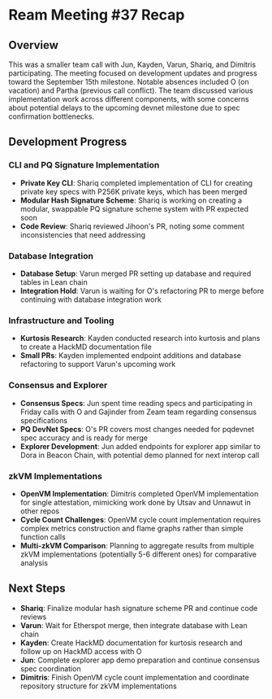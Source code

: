# Ream Meeting #37 Recap

## Overview

This was a smaller team call with Jun, Kayden, Varun, Shariq, and Dimitris participating. The meeting focused on development updates and progress toward the September 15th milestone. Notable absences included O (on vacation) and Partha (previous call conflict). The team discussed various implementation work across different components, with some concerns about potential delays to the upcoming devnet milestone due to spec confirmation bottlenecks.

## Development Progress

### CLI and PQ Signature Implementation

- **Private Key CLI**: Shariq completed implementation of CLI for creating private key specs with P256K private keys, which has been merged
- **Modular Hash Signature Scheme**: Shariq is working on creating a modular, swappable PQ signature scheme system with PR expected soon
- **Code Review**: Shariq reviewed Jihoon's PR, noting some comment inconsistencies that need addressing

### Database Integration

- **Database Setup**: Varun merged PR setting up database and required tables in Lean chain
- **Integration Hold**: Varun is waiting for O's refactoring PR to merge before continuing with database integration work

### Infrastructure and Tooling

- **Kurtosis Research**: Kayden conducted research into kurtosis and plans to create a HackMD documentation file
- **Small PRs**: Kayden implemented endpoint additions and database refactoring to support Varun's upcoming work

### Consensus and Explorer

- **Consensus Specs**: Jun spent time reading specs and participating in Friday calls with O and Gajinder from Zeam team regarding consensus specifications
- **PQ DevNet Specs**: O's PR covers most changes needed for pqdevnet spec accuracy and is ready for merge
- **Explorer Development**: Jun added endpoints for explorer app similar to Dora in Beacon Chain, with potential demo planned for next interop call

### zkVM Implementations

- **OpenVM Implementation**: Dimitris completed OpenVM implementation for single attestation, mimicking work done by Utsav and Unnawut in other repos
- **Cycle Count Challenges**: OpenVM cycle count implementation requires complex metrics construction and flame graphs rather than simple function calls
- **Multi-zkVM Comparison**: Planning to aggregate results from multiple zkVM implementations (potentially 5-6 different ones) for comparative analysis

## Next Steps

- **Shariq**: Finalize modular hash signature scheme PR and continue code reviews
- **Varun**: Wait for Etherspot merge, then integrate database with Lean chain
- **Kayden**: Create HackMD documentation for kurtosis research and follow up on HackMD access with O
- **Jun**: Complete explorer app demo preparation and continue consensus spec coordination
- **Dimitris**: Finish OpenVM cycle count implementation and coordinate repository structure for zkVM implementations
